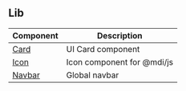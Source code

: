 ## Lib

| **Component**             | **Description**            |
| ------------------------- | -------------------------- |
| [Card](./lib/card.md)     | UI Card component          |
| [Icon](./lib/icon.md)     | Icon component for @mdi/js |
| [Navbar](./lib/navbar.md) | Global navbar              |
